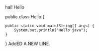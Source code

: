 hai! Hello

public class Hello {

	public static void main(String[] args) {
		System.out.println("Hello java");
	}
}
 AddED A NEW LINE.
